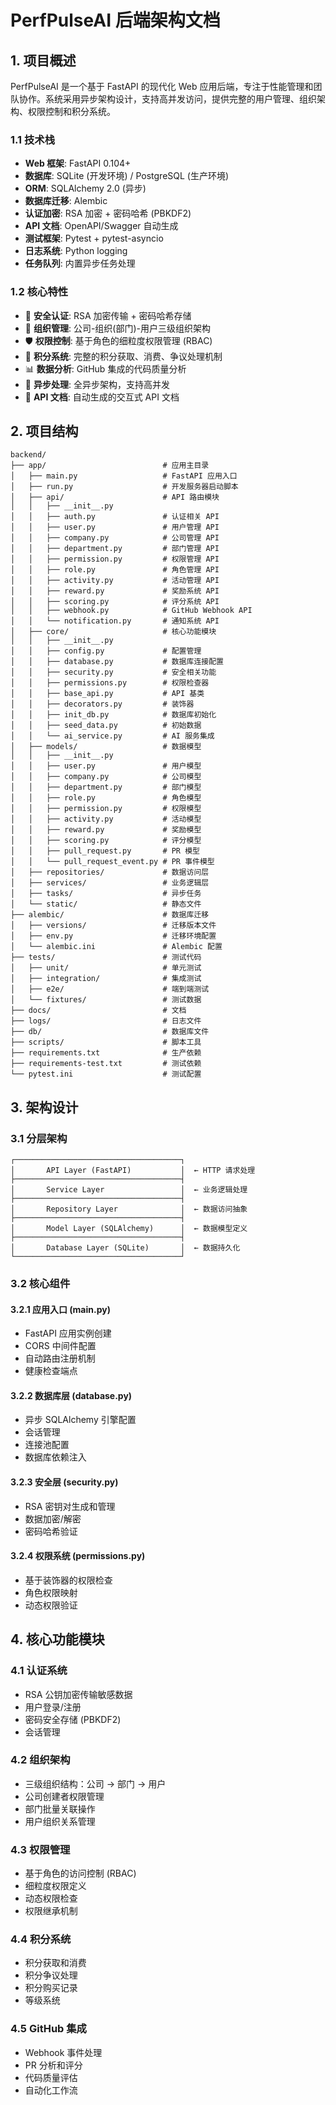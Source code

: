 # PerfPulseAI 后端架构文档

## 1. 项目概述

PerfPulseAI 是一个基于 FastAPI 的现代化 Web 应用后端，专注于性能管理和团队协作。系统采用异步架构设计，支持高并发访问，提供完整的用户管理、组织架构、权限控制和积分系统。

### 1.1 技术栈

- **Web 框架**: FastAPI 0.104+
- **数据库**: SQLite (开发环境) / PostgreSQL (生产环境)
- **ORM**: SQLAlchemy 2.0 (异步)
- **数据库迁移**: Alembic
- **认证加密**: RSA 加密 + 密码哈希 (PBKDF2)
- **API 文档**: OpenAPI/Swagger 自动生成
- **测试框架**: Pytest + pytest-asyncio
- **日志系统**: Python logging
- **任务队列**: 内置异步任务处理

### 1.2 核心特性

- 🔐 **安全认证**: RSA 加密传输 + 密码哈希存储
- 👥 **组织管理**: 公司-组织(部门)-用户三级组织架构
- 🛡️ **权限控制**: 基于角色的细粒度权限管理 (RBAC)
- 🎯 **积分系统**: 完整的积分获取、消费、争议处理机制
- 📊 **数据分析**: GitHub 集成的代码质量分析
- 🔄 **异步处理**: 全异步架构，支持高并发
- 📝 **API 文档**: 自动生成的交互式 API 文档

## 2. 项目结构

```
backend/
├── app/                          # 应用主目录
│   ├── main.py                   # FastAPI 应用入口
│   ├── run.py                    # 开发服务器启动脚本
│   ├── api/                      # API 路由模块
│   │   ├── __init__.py
│   │   ├── auth.py               # 认证相关 API
│   │   ├── user.py               # 用户管理 API
│   │   ├── company.py            # 公司管理 API
│   │   ├── department.py         # 部门管理 API
│   │   ├── permission.py         # 权限管理 API
│   │   ├── role.py               # 角色管理 API
│   │   ├── activity.py           # 活动管理 API
│   │   ├── reward.py             # 奖励系统 API
│   │   ├── scoring.py            # 评分系统 API
│   │   ├── webhook.py            # GitHub Webhook API
│   │   └── notification.py       # 通知系统 API
│   ├── core/                     # 核心功能模块
│   │   ├── __init__.py
│   │   ├── config.py             # 配置管理
│   │   ├── database.py           # 数据库连接配置
│   │   ├── security.py           # 安全相关功能
│   │   ├── permissions.py        # 权限检查器
│   │   ├── base_api.py           # API 基类
│   │   ├── decorators.py         # 装饰器
│   │   ├── init_db.py            # 数据库初始化
│   │   ├── seed_data.py          # 初始数据
│   │   └── ai_service.py         # AI 服务集成
│   ├── models/                   # 数据模型
│   │   ├── __init__.py
│   │   ├── user.py               # 用户模型
│   │   ├── company.py            # 公司模型
│   │   ├── department.py         # 部门模型
│   │   ├── role.py               # 角色模型
│   │   ├── permission.py         # 权限模型
│   │   ├── activity.py           # 活动模型
│   │   ├── reward.py             # 奖励模型
│   │   ├── scoring.py            # 评分模型
│   │   ├── pull_request.py       # PR 模型
│   │   └── pull_request_event.py # PR 事件模型
│   ├── repositories/             # 数据访问层
│   ├── services/                 # 业务逻辑层
│   ├── tasks/                    # 异步任务
│   └── static/                   # 静态文件
├── alembic/                      # 数据库迁移
│   ├── versions/                 # 迁移版本文件
│   ├── env.py                    # 迁移环境配置
│   └── alembic.ini               # Alembic 配置
├── tests/                        # 测试代码
│   ├── unit/                     # 单元测试
│   ├── integration/              # 集成测试
│   ├── e2e/                      # 端到端测试
│   └── fixtures/                 # 测试数据
├── docs/                         # 文档
├── logs/                         # 日志文件
├── db/                           # 数据库文件
├── scripts/                      # 脚本工具
├── requirements.txt              # 生产依赖
├── requirements-test.txt         # 测试依赖
└── pytest.ini                    # 测试配置
```

## 3. 架构设计

### 3.1 分层架构

```
┌─────────────────────────────────────┐
│       API Layer (FastAPI)           │  ← HTTP 请求处理
├─────────────────────────────────────┤
│       Service Layer                 │  ← 业务逻辑处理
├─────────────────────────────────────┤
│       Repository Layer              │  ← 数据访问抽象
├─────────────────────────────────────┤
│       Model Layer (SQLAlchemy)      │  ← 数据模型定义
├─────────────────────────────────────┤
│       Database Layer (SQLite)       │  ← 数据持久化
└─────────────────────────────────────┘
```

### 3.2 核心组件

#### 3.2.1 应用入口 (main.py)
- FastAPI 应用实例创建
- CORS 中间件配置
- 自动路由注册机制
- 健康检查端点

#### 3.2.2 数据库层 (database.py)
- 异步 SQLAlchemy 引擎配置
- 会话管理
- 连接池配置
- 数据库依赖注入

#### 3.2.3 安全层 (security.py)
- RSA 密钥对生成和管理
- 数据加密/解密
- 密码哈希验证

#### 3.2.4 权限系统 (permissions.py)
- 基于装饰器的权限检查
- 角色权限映射
- 动态权限验证


## 4. 核心功能模块

### 4.1 认证系统
- RSA 公钥加密传输敏感数据
- 用户登录/注册
- 密码安全存储 (PBKDF2)
- 会话管理

### 4.2 组织架构
- 三级组织结构：公司 → 部门 → 用户
- 公司创建者权限管理
- 部门批量关联操作
- 用户组织关系管理

### 4.3 权限管理
- 基于角色的访问控制 (RBAC)
- 细粒度权限定义
- 动态权限检查
- 权限继承机制

### 4.4 积分系统
- 积分获取和消费
- 积分争议处理
- 积分购买记录
- 等级系统

### 4.5 GitHub 集成
- Webhook 事件处理
- PR 分析和评分
- 代码质量评估
- 自动化工作流
